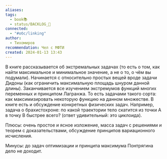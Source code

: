 ```yaml
---
aliases: 
tags:
  - book📚
  - status/BACKLOG_🌰
connected:
  - "#обс/linking"
author:
  - Тихомиров
recommendation: Чел с МФТИ
created: 2024-01-13 13:43
---
```

В книге рассказывается об экстремальных задачах (то есть о том, как найти максимальное и минимальное значение, а не о то, о чём вы подумали). Начинается с относительно простых вещей вроде задачи Дидоны (как ограничить максимальную площадь шнуром данной длины). Заканчивается все изучением экстремумов функций многих переменных и принципом Лагранжа. То есть задачами такого сорта: как максимизировать некоторую функцию на данном множестве. В книге есть и обсуждение конкретных физических задач. Например, задача о брахистохроне: по какой траектории тело скатится из точки А в точку B быстрее всего? (ответ удивительный: это циклоида).

  

Плюсы: очень простое и ясное изложение, масса задач с решениями и теорем с доказательствами, обсуждение принципов вариационного исчисления. 

Минусы: до задач оптимизации и принципа максимума Понтрягина дело не доходит.



